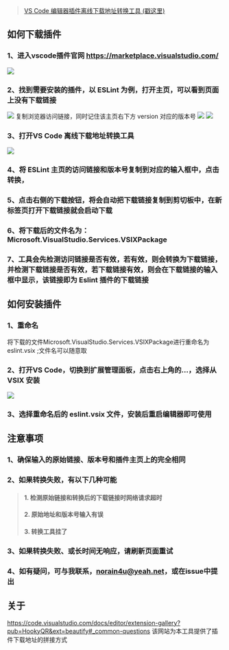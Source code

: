 > [VS Code 编辑器插件离线下载地址转换工具  (戳这里)](http://xocode.coding.me/vscode-ext-downlink/)

## 如何下载插件
### 1、进入vscode插件官网 <https://marketplace.visualstudio.com/>
![](http://or60gmbpq.bkt.clouddn.com/17-7-27/1568700.jpg)
### 2、找到需要安装的插件，以 ESLint 为例，打开主页，可以看到页面上没有下载链接
![](http://or60gmbpq.bkt.clouddn.com/17-7-27/86705956.jpg)
复制浏览器访问链接，同时记住该主页右下方 version 对应的版本号
![](http://or60gmbpq.bkt.clouddn.com/17-7-27/77279175.jpg)
![](http://or60gmbpq.bkt.clouddn.com/17-7-27/62151297.jpg)

### 3、打开VS Code 离线下载地址转换工具
![](http://or60gmbpq.bkt.clouddn.com/17-7-27/48652618.jpg)
### 4、将 ESLint 主页的访问链接和版本号复制到对应的输入框中，点击转换，
### 5、点击右侧的下载按钮，将会自动把下载链接复制到剪切板中，在新标签页打开下载链接就会启动下载
### 6、将下载后的文件名为：Microsoft.VisualStudio.Services.VSIXPackage
### 7、工具会先检测访问链接是否有效，若有效，则会转换为下载链接，并检测下载链接是否有效，若下载链接有效，则会在下载链接的输入框中显示，该链接即为 Eslint 插件的下载链接

## 如何安装插件
### 1、重命名
将下载的文件Microsoft.VisualStudio.Services.VSIXPackage进行重命名为eslint.vsix ;文件名可以随意取
### 2、打开VS Code，切换到扩展管理面板，点击右上角的...，选择从 VSIX 安装
![](http://or60gmbpq.bkt.clouddn.com/17-7-27/51018607.jpg)
### 3、选择重命名后的 eslint.vsix 文件，安装后重启编辑器即可使用
## 注意事项
### 1、确保输入的原始链接、版本号和插件主页上的完全相同
### 2、如果转换失败，有以下几种可能
>#### 1. 检测原始链接和转换后的下载链接时网络请求超时
>#### 2. 原始地址和版本号输入有误
>#### 3. 转换工具挂了
### 3、如果转换失败、或长时间无响应，请刷新页面重试
### 4、如有疑问，可与我联系，norain4u@yeah.net，或在issue中提出

## 关于
<https://code.visualstudio.com/docs/editor/extension-gallery?pub=HookyQR&ext=beautify#_common-questions>
该网站为本工具提供了插件下载地址的拼接方式
